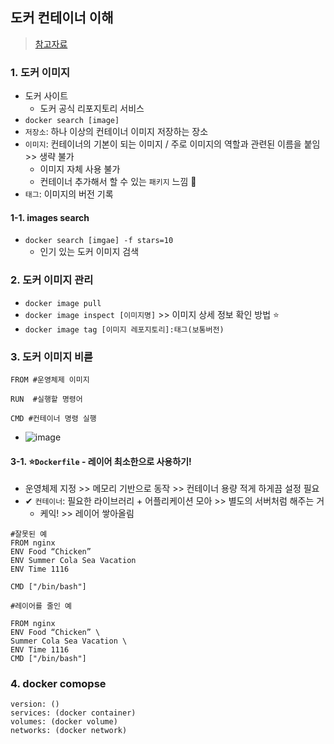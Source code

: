 ## 도커 컨테이너 이해
> [참고자료](https://tech.cloudmt.co.kr/2022/06/29/%EB%8F%84%EC%BB%A4%EC%99%80-%EC%BB%A8%ED%85%8C%EC%9D%B4%EB%84%88%EC%9D%98-%EC%9D%B4%ED%95%B4-3-3-docker-image-dockerfile-docker-compose/)

### 1. 도커 이미지
- 도커 사이트
  - 도커 공식 리포지토리 서비스
- `docker search [image]`
- `저장소`: 하나 이상의 컨테이너 이미지 저장하는 장소 
- `이미지`: 컨테이너의 기본이 되는 이미지 / 주로 이미지의 역할과 관련된 이름을 붙임 >> 생략 불가
  - 이미지 자체 사용 불가
  - 컨테이너 추가해서 할 수 있는 `패키지` 느낌 📡
- `태그`: 이미지의 버전 기록 
#### 1-1. images search
- `docker search [imgae] -f stars=10`
  - 인기 있는 도커 이미지 검색
### 2. 도커 이미지 관리
- `docker image pull`
- `docker image inspect [이미지명]` >> 이미지 상세 정보 확인 방법 ⭐
- `docker image tag [이미지 레포지토리]:태그(보통버전)`

### 3. 도커 이미지 비륻
```
FROM #운영체제 이미지

RUN  #실행할 명령어

CMD #컨테이너 명령 실행
```


- ![image](https://github.com/hyunolike/info-docs/assets/61215550/ace2a119-047e-45da-a9fd-da43846bd30b)
#### 3-1. ⭐`Dockerfile` - 레이어 최소한으로 사용하기!
- 운영체제 지정 >> 메모리 기반으로 동작 >> 컨테이너 용량 적게 하게끔 설정 필요
- ✔ `컨테이너`: 필요한 라이브러리 + 어플리케이션 모아 >> 별도의 서버처럼 해주는 거
  - 케익! >> 레이어 쌓아올림


```
#잘못된 예
FROM nginx
ENV Food “Chicken”
ENV Summer Cola Sea Vacation
ENV Time 1116

CMD ["/bin/bash"]

#레이어를 줄인 예

FROM nginx
ENV Food “Chicken” \
Summer Cola Sea Vacation \
ENV Time 1116
CMD ["/bin/bash"]
```
### 4. docker comopse 
```
version: ()
services: (docker container)
volumes: (docker volume)
networks: (docker network)
```



